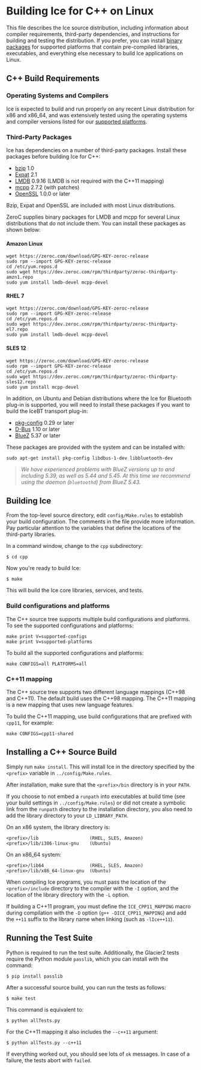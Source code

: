 # Building Ice for C++ on Linux

This file describes the Ice source distribution, including information about
compiler requirements, third-party dependencies, and instructions for building
and testing the distribution. If you prefer, you can install [binary
packages][1] for supported platforms that contain pre-compiled libraries,
executables, and everything else necessary to build Ice applications on Linux.

## C++ Build Requirements

### Operating Systems and Compilers

Ice is expected to build and run properly on any recent Linux distribution for
x86 and x86_64, and was extensively tested using the operating systems and
compiler versions listed for our [supported platforms][2].

### Third-Party Packages

Ice has dependencies on a number of third-party packages. Install these packages
before building Ice for C++:

 - [bzip][3] 1.0
 - [Expat][4] 2.1
 - [LMDB][5] 0.9.16 (LMDB is not required with the C++11 mapping)
 - [mcpp][6] 2.7.2 (with patches)
 - [OpenSSL][7] 1.0.0 or later

Bzip, Expat and OpenSSL are included with most Linux distributions.

ZeroC supplies binary packages for LMDB and mcpp for several Linux distributions
that do not include them. You can install these packages as shown below:

#### Amazon Linux
    wget https://zeroc.com/download/GPG-KEY-zeroc-release
    sudo rpm --import GPG-KEY-zeroc-release
    cd /etc/yum.repos.d
    sudo wget https://dev.zeroc.com/rpm/thirdparty/zeroc-thirdparty-amzn1.repo
    sudo yum install lmdb-devel mcpp-devel

#### RHEL 7
    wget https://zeroc.com/download/GPG-KEY-zeroc-release
    sudo rpm --import GPG-KEY-zeroc-release
    cd /etc/yum.repos.d
    sudo wget https://dev.zeroc.com/rpm/thirdparty/zeroc-thirdparty-el7.repo
    sudo yum install lmdb-devel mcpp-devel

#### SLES 12
    wget https://zeroc.com/download/GPG-KEY-zeroc-release
    sudo rpm --import GPG-KEY-zeroc-release
    cd /etc/yum.repos.d
    sudo wget https://dev.zeroc.com/rpm/thirdparty/zeroc-thirdparty-sles12.repo
    sudo yum install mcpp-devel

In addition, on Ubuntu and Debian distributions where the Ice for Bluetooth
plug-in is supported, you will need to install these packages if you want to
build the IceBT transport plug-in:

 - [pkg-config][8] 0.29 or later
 - [D-Bus][9] 1.10 or later
 - [BlueZ][10] 5.37 or later

These packages are provided with the system and can be installed with:

    sudo apt-get install pkg-config libdbus-1-dev libbluetooth-dev

> *We have experienced problems with BlueZ versions up to and including 5.39,
as well as 5.44 and 5.45. At this time we recommend using the daemon (`bluetoothd`)
from BlueZ 5.43.*

## Building Ice

From the top-level source directory, edit `config/Make.rules` to establish your
build configuration. The comments in the file provide more information. Pay
particular attention to the variables that define the locations of the third-party
libraries.

In a command window, change to the `cpp` subdirectory:

    $ cd cpp

Now you're ready to build Ice:

    $ make

This will build the Ice core libraries, services, and tests.

### Build configurations and platforms

The C++ source tree supports multiple build configurations and platforms. To
see the supported configurations and platforms:

    make print V=supported-configs
    make print V=supported-platforms

To build all the supported configurations and platforms:

    make CONFIGS=all PLATFORMS=all

### C++11 mapping

The C++ source tree supports two different language mappings (C++98 and C++11).
The default build uses the C++98 mapping. The C++11 mapping is a new mapping
that uses new language features.

To build the C++11 mapping, use build configurations that are prefixed with
`cpp11`, for example:

    make CONFIGS=cpp11-shared

## Installing a C++ Source Build

Simply run `make install`. This will install Ice in the directory specified by
the `<prefix>` variable in `../config/Make.rules`.

After installation, make sure that the `<prefix>/bin` directory is in your `PATH`.

If you choose to not embed a `runpath` into executables at build time (see your
build settings in `../config/Make.rules`) or did not create a symbolic link from
the `runpath` directory to the installation directory, you also need to add the
library directory to your `LD_LIBRARY_PATH`.

On an x86 system, the library directory is:

    <prefix>/lib                   (RHEL, SLES, Amazon)
    <prefix>/lib/i386-linux-gnu    (Ubuntu)

On an x86_64 system:

    <prefix>/lib64                 (RHEL, SLES, Amazon)
    <prefix>/lib/x86_64-linux-gnu  (Ubuntu)

When compiling Ice programs, you must pass the location of the `<prefix>/include`
directory to the compiler with the `-I` option, and the location of the library
directory with the `-L` option.

If building a C++11 program, you must define the `ICE_CPP11_MAPPING` macro during
compilation with the `-D` option (`g++ -DICE_CPP11_MAPPING`) and add
the `++11` suffix to the library name when linking (such as `-lIce++11`).

## Running the Test Suite

Python is required to run the test suite. Additionally, the Glacier2 tests
require the Python module `passlib`, which you can install with the command:

    $ pip install passlib

After a successful source build, you can run the tests as follows:

    $ make test

This command is equivalent to:

    $ python allTests.py

For the C++11 mapping it also includes the `--c++11` argument:

    $ python allTests.py --c++11

If everything worked out, you should see lots of `ok` messages. In case of a
failure, the tests abort with `failed`.

[1]: https://doc.zeroc.com/display/Rel/Using+the+Linux+Binary+Distributions+for+Ice+3.7.0
[2]: https://doc.zeroc.com/display/Rel/Supported+Platforms+for+Ice+3.7.0
[3]: http://bzip.org
[4]: https://libexpat.github.io
[5]: https://symas.com/lightning-memory-mapped-database/
[6]: https://github.com/zeroc-ice/mcpp
[7]: https://www.openssl.org/
[8]: https://www.freedesktop.org/wiki/Software/pkg-config
[9]: https://www.freedesktop.org/wiki/Software/dbus
[10]: http://www.bluez.org
